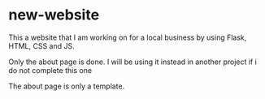 # new-website

This a website that I am working on for a local business by using Flask, HTML, CSS and JS.

Only the about page is done. I will be using it instead in another project if i do not complete this one

The about page is only a template.
